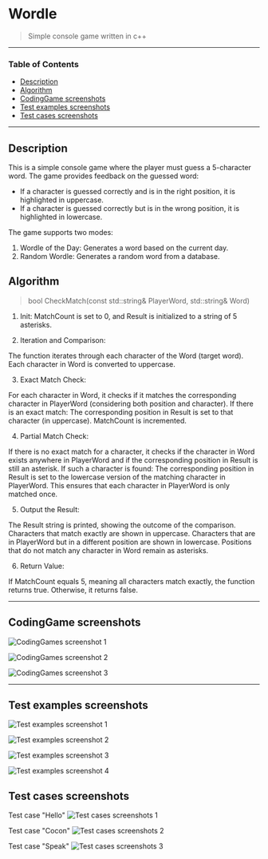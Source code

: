 # Wordle

> Simple console game written in c++

---

### Table of Contents

- [Description](#Description)
- [Algorithm](#Algorithm)
- [CodingGame screenshots](#CodingGame-Screenshots)
- [Test examples screenshots](#Test-examples-screenshots)
- [Test cases screenshots](#Test-cases-screenshots)

---

## Description
This is a simple console game where the player must guess a 5-character word. The game provides feedback on the guessed word:

- If a character is guessed correctly and is in the right position, it is highlighted in uppercase.
- If a character is guessed correctly but is in the wrong position, it is highlighted in lowercase.

The game supports two modes:

1. Wordle of the Day: Generates a word based on the current day.
2. Random Wordle: Generates a random word from a database.

## Algorithm

> bool CheckMatch(const std::string& PlayerWord, std::string& Word)

1. Init: MatchCount is set to 0, and Result is initialized to a string of 5 asterisks.

2. Iteration and Comparison:

The function iterates through each character of the Word (target word).
Each character in Word is converted to uppercase.

3. Exact Match Check:

For each character in Word, it checks if it matches the corresponding character in PlayerWord (considering both position and character).
If there is an exact match:
The corresponding position in Result is set to that character (in uppercase).
MatchCount is incremented.

4. Partial Match Check:

If there is no exact match for a character, it checks if the character in Word exists anywhere in PlayerWord and if the corresponding 
position in Result is still an asterisk.
If such a character is found:
The corresponding position in Result is set to the lowercase version of the matching character in PlayerWord.
This ensures that each character in PlayerWord is only matched once.

5. Output the Result:

The Result string is printed, showing the outcome of the comparison.
Characters that match exactly are shown in uppercase.
Characters that are in PlayerWord but in a different position are shown in lowercase.
Positions that do not match any character in Word remain as asterisks.

6. Return Value:

If MatchCount equals 5, meaning all characters match exactly, the function returns true.
Otherwise, it returns false.

---

## CodingGame screenshots

![CodingGames screenshot 1](https://i.ibb.co/c231ghD/2024-06-12-104227.png)

![CodingGames screenshot 2](https://i.ibb.co/hHY8zyc/2024-06-12-104309.png)

![CodingGames screenshot 3](https://i.ibb.co/vQXR3J4/2024-06-12-104338.png)

---

## Test examples screenshots

![Test examples screenshot 1](https://i.ibb.co/z6zyCpk/2024-06-12-105230.png)

![Test examples screenshot 2](https://i.ibb.co/StMxKxy/2024-06-12-105330.png)

![Test examples screenshot 3](https://i.ibb.co/k0Cb0fD/2024-06-12-105515.png)

![Test examples screenshot 4](https://i.ibb.co/vxcS8vF/2024-06-12-105539.png)

## Test cases screenshots

Test case "Hello"
![Test cases screenshots 1](https://i.ibb.co/KWFNBG0/2024-06-12-104651.png)

Test case "Cocon"
![Test cases screenshots 2](https://i.ibb.co/72cyz4G/2024-06-12-104822.png)

Test case "Speak"
![Test cases screenshots 3](https://i.ibb.co/88syCyn/2024-06-12-105009.png)
